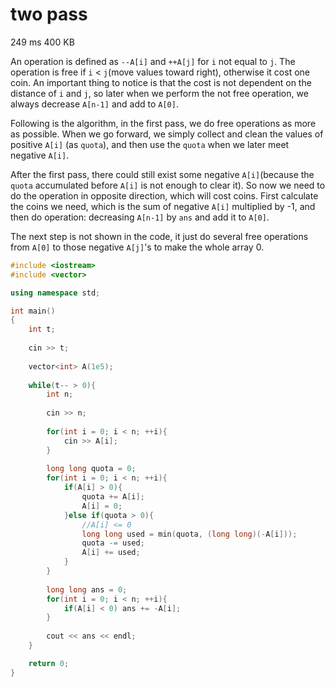 # two pass

249 ms	400 KB

An operation is defined as `--A[i]` and `++A[j]` for `i` not equal to `j`. 
The operation is free if `i` < `j`(move values toward right), otherwise it cost one coin. 
An important thing to notice is that the cost is not dependent on the distance of `i` and `j`, 
so later when we perform the not free operation, we always decrease `A[n-1]` and add to `A[0]`.

Following is the algorithm, in the first pass, we do free operations as more as possible. 
When we go forward, we simply collect and clean the values of positive `A[i]` (as `quota`), and then use the `quota` when we later meet negative `A[i]`.

After the first pass, there could still exist some negative `A[i]`(because the `quota` accumulated before `A[i]` is not enough to clear it). 
So now we need to do the operation in opposite direction, which will cost coins. 
First calculate the coins we need, which is the sum of negative `A[i]` multiplied by -1, and then do operation: decreasing `A[n-1]` by `ans` and add it to `A[0]`. 

The next step is not shown in the code, it just do several free operations from `A[0]` to those negative `A[j]`'s to make the whole array 0. 

```cpp
#include <iostream>
#include <vector>

using namespace std;

int main()
{
    int t;
    
    cin >> t;
    
    vector<int> A(1e5);
    
    while(t-- > 0){
        int n;
        
        cin >> n;
        
        for(int i = 0; i < n; ++i){
            cin >> A[i];
        }
        
        long long quota = 0;
        for(int i = 0; i < n; ++i){
            if(A[i] > 0){
                quota += A[i];
                A[i] = 0;
            }else if(quota > 0){
                //A[i] <= 0
                long long used = min(quota, (long long)(-A[i]));
                quota -= used;
                A[i] += used;
            }
        }
        
        long long ans = 0;
        for(int i = 0; i < n; ++i){
            if(A[i] < 0) ans += -A[i];
        }
        
        cout << ans << endl;
    }

    return 0;
}
```

